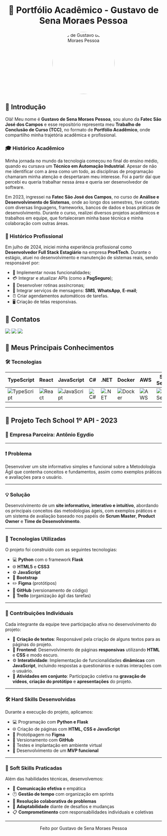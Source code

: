 <h1 align="center">📘 Portfólio Acadêmico - Gustavo de Sena Moraes Pessoa</h1>

<p align="center">
  <img src="https://github.com/user-attachments/assets/286c92a6-a4d0-4b47-8525-513c9c2cb190" alt="Foto de Gustavo de Sena Moraes Pessoa" width="200" style="border-radius: 50%;">
</p>

## 🔗 Introdução

Olá! Meu nome é **Gustavo de Sena Moraes Pessoa**, sou aluno da **Fatec São José dos Campos** e esse repositório representa meu **Trabalho de Conclusão de Curso (TCC)**, no formato de **Portfólio Acadêmico**, onde compartilho minha trajetória acadêmica e profissional.

### 🎓 Histórico Acadêmico

Minha jornada no mundo da tecnologia começou no final do ensino médio, quando eu cursava um **Técnico em Automação Industrial**. Apesar de não me identificar com a área como um todo, as disciplinas de programação chamaram minha atenção e despertaram meu interesse. Foi a partir daí que percebi eu queria trabalhar nessa área e queria ser desenvolvedor de software.

Em 2023, ingressei na **Fatec São José dos Campos**, no curso de **Análise e Desenvolvimento de Sistemas**, onde ao longo dos semestres, tive contato com diversas linguagens, frameworks, bancos de dados e boas práticas de desenvolvimento. Durante o curso, realizei diversos projetos acadêmicos e trabalhos em equipe, que fortaleceram minha base técnica e minha colaboração com outras áreas.

### 💼 Histórico Profissional

Em julho de 2024, iniciei minha experiência profissional como **Desenvolvedor Full Stack Estagiário** na empresa **Pro4Tech**. Durante o estágio, atuei no desenvolvimento e manutenção de sistemas reais, sendo responsável por:

- 🔧 Implementar novas funcionalidades;
- 💳 Integrar e atualizar APIs (como a **PagSeguro**);
- 🔄 Desenvolver rotinas assíncronas;
- 📲 Integrar serviços de mensagens: **SMS**, **WhatsApp**, **E-mail**;
- ⏰ Criar agendamentos automáticos de tarefas.
- 🖥️ Criação de telas responsivas.

## 📱 Contatos
 <a href= "https://www.linkedin.com/in/gustavo-sena-577045232/" target="_blank"><img src="https://img.shields.io/badge/-LinkedIn-%230077B5?style=for-the-badge&logo=linkedin&logoColor=white" target="_blank"></a> 
 <a href = "mailto:gustavosena07052005@gmail.com"><img src="https://img.shields.io/badge/Gmail-D14836?style=for-the-badge&logo=gmail&logoColor=white"></a>
 <a href = "https://github.com/gustavosenamp" target="_blank"><img src="https://img.shields.io/badge/github-%23121011.svg?style=for-the-badge&logo=github&logoColor=white" target="_blank"></a>

## 🚀 Meus Principais Conhecimentos

### 🛠️ Tecnologias

| **TypeScript** | **React** | **JavaScript** | **C#** | **.NET** | **Docker** | **AWS** | **SQL Server** | **Python** | **Git** |
|----------------|-----------|----------------|--------|----------|------------|---------|----------------|-------------|---------|
| ![TypeScript](https://github.com/user-attachments/assets/b6e3a609-9914-47e1-a2e4-adab14fdecb1) | ![React](https://github.com/user-attachments/assets/51f7fbca-172f-4ca6-ad5c-61df27a9b402) | ![JavaScript](https://github.com/user-attachments/assets/28fb3d11-eb57-4cbf-a7a4-72420f3023cf) | ![C#](https://github.com/user-attachments/assets/feddd097-8ed2-4af1-8b0a-bb7d726865a6) | ![.NET](https://github.com/user-attachments/assets/814cab54-4269-482d-9f98-0b3307d77efe) | ![Docker](https://github.com/user-attachments/assets/b26d36f3-1fa1-4ff9-b612-5046462eead3) | ![AWS](https://github.com/user-attachments/assets/38865eeb-9ea9-4a1c-8c0a-2924e83657df) | ![SQL Server](https://github.com/user-attachments/assets/55e7dfb0-24ea-4eb9-96e1-fed0b3b54711) | ![Python](https://github.com/user-attachments/assets/214b2cad-1d38-4901-b230-b7fe60fdca42) | ![Git](https://github.com/user-attachments/assets/f8ddb0e6-29e2-4120-89d7-72405b0923ce) |


---

## 🧩 Projeto Tech School 1º API - 2023

### 🏢 **Empresa Parceira**: Antônio Egydio

---

### ❗ **Problema** 

Desenvolver um site informativo simples e funcional sobre a Metodologia Ágil que contenha conceitos e fundamentos, assim como exemplos práticos e avaliações para o usuário.

---

### 💡 **Solução** 

Desenvolvimento de um **site informativo, interativo e intuitivo**, abordando os principais conceitos das metodologias ágeis, com exemplos práticos e um sistema de avaliação baseado nos papéis de **Scrum Master**, **Product Owner** e **Time de Desenvolvimento**.

---

### 🧪 **Tecnologias Utilizadas**

O projeto foi construído com as seguintes tecnologias:

- 💻 **Python** com o framework **Flask**
- 🌐 **HTML5** e **CSS3**
- ⚙️ **JavaScript**
- 🎨 **Bootstrap**
- ✏️ **Figma** (protótipos)
- 📁 **GitHub** (versionamento de código)
- 📌 **Trello** (organização ágil das tarefas)

---

### 🤝 **Contribuições Individuais**

Cada integrante da equipe teve participação ativa no desenvolvimento do projeto:

- 🧭 **Criação de textos**: Responsável pela criação de alguns textos para as páginas do projeto.
- 🎨 **Frontend**: Desenvolvimento de páginas **responsivas** utilizando **HTML** e **CSS** e modo escuro.
- ⚙️ **Interatividade**: Implementação de funcionalidades **dinâmicas** com **JavaScript**, incluindo respostas a questionários e outras interações com o usuário.
- 🎥 **Atividades em conjunto**: Participação coletiva na **gravação de vídeos**, **criação do protótipo** e **apresentações** do projeto.

---

### 🛠️ **Hard Skills Desenvolvidas**

Durante a execução do projeto, aplicamos:

- 💻 Programação com **Python e Flask**
- 🌐 Criação de páginas com **HTML, CSS e JavaScript**
- 🎨 Prototipagem no **Figma**
- 📁 Versionamento com **GitHub**
- 🧪 Testes e implantação em ambiente virtual
- 🚀 Desenvolvimento de um **MVP funcional**

---

### 🤹 **Soft Skills Praticadas**

Além das habilidades técnicas, desenvolvemos:

- 📣 **Comunicação efetiva** e empática
- 🕐 **Gestão de tempo** com organização em sprints
- 🧠 **Resolução colaborativa de problemas**
- 🔄 **Adaptabilidade** diante de desafios e mudanças
- 📋 **Comprometimento** com responsabilidades individuais e coletivas

---

<p align="center">
  Feito por Gustavo de Sena Moraes Pessoa
</p>
